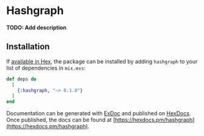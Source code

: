 # Hashgraph

**TODO: Add description**

## Installation

If [available in Hex](https://hex.pm/docs/publish), the package can be installed
by adding `hashgraph` to your list of dependencies in `mix.exs`:

```elixir
def deps do
  [
    {:hashgraph, "~> 0.1.0"}
  ]
end
```

Documentation can be generated with [ExDoc](https://github.com/elixir-lang/ex_doc)
and published on [HexDocs](https://hexdocs.pm). Once published, the docs can
be found at [https://hexdocs.pm/hashgraph](https://hexdocs.pm/hashgraph).

